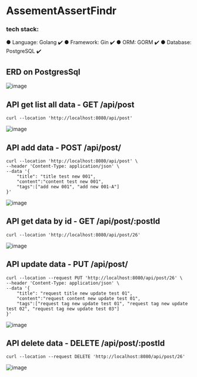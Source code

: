 # AssementAssertFindr
### tech stack:
● Language: Golang ✔️
● Framework: Gin ✔️
● ORM: GORM ✔️
● Database: PostgreSQL ✔️

## ERD on PostgresSql
![image](https://github.com/user-attachments/assets/8f1831c1-51b2-4d08-8a50-35e6da3ee62f)

## API get list all data - GET /api/post 
```
curl --location 'http://localhost:8080/api/post'
```
![image](https://github.com/user-attachments/assets/c24441f8-5020-4f34-8ad5-88f98ddb59f1)


## API add data - POST /api/post/
```
curl --location 'http://localhost:8080/api/post' \
--header 'Content-Type: application/json' \
--data '{
    "title": "title test new 001",
    "content":"content test new 001",
    "tags":["add new 001", "add new 001-A"]
}'
```
![image](https://github.com/user-attachments/assets/63cd3287-55d9-4d79-bd33-35714c8056d9)


## API get data by id - GET /api/post/:postId
```
curl --location 'http://localhost:8080/api/post/26'
```
![image](https://github.com/user-attachments/assets/028a8a32-24c8-43ce-8117-10d3f822829f)


## API update data - PUT /api/post/
```
curl --location --request PUT 'http://localhost:8080/api/post/26' \
--header 'Content-Type: application/json' \
--data '{
    "title": "request title new update test 01",
    "content":"request content new update test 01",
    "tags":["request tag new update test 01", "request tag new update test 02", "request tag new update test 03"]
}'
```
![image](https://github.com/user-attachments/assets/8454d539-1288-46cc-954e-acfb4a9b8492)

## API delete data - DELETE /api/post/:postId
```
curl --location --request DELETE 'http://localhost:8080/api/post/26'
```
![image](https://github.com/user-attachments/assets/c7c9da91-dbf1-4432-9c0f-c83c3d17aa5c)


